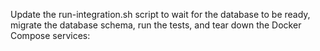 
Update the run-integration.sh script to wait for the database to be ready, migrate the database schema, run the tests, and tear down the Docker Compose services:
